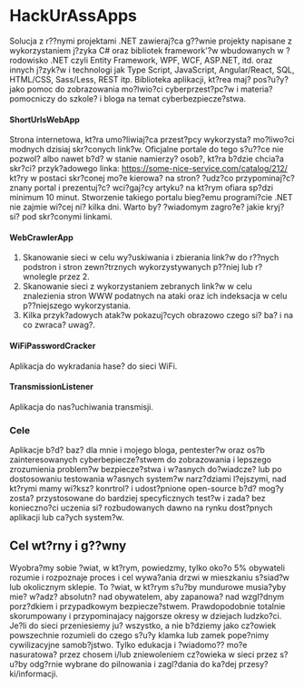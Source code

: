 # HackUrAssApps

Solucja z r??nymi projektami .NET zawieraj?ca g??wnie projekty napisane z wykorzystaniem j?zyka C# oraz bibliotek framework'?w wbudowanych w ?rodowisko .NET czyli Entity Framework, WPF, WCF, ASP.NET, itd. oraz innych j?zyk?w i technologi jak Type Script, JavaScript, Angular/React, SQL, HTML/CSS, Sass/Less, REST itp. Biblioteka aplikacji, kt?rea maj? pos?u?y? jako pomoc do zobrazowania mo?lwio?ci cyberprzest?pc?w i materia? pomocniczy do szkole? i bloga na temat cyberbezpiecze?stwa. 

#### ShortUrlsWebApp
 
Strona internetowa, kt?ra umo?liwiaj?ca przest?pcy wykorzysta? mo?liwo?ci modnych dzisiaj skr?conych link?w. Oficjalne portale do tego s?u??ce nie pozwol? albo nawet b?d? w stanie namierzy? osob?, kt?ra b?dzie chcia?a skr?ci? przyk?adowego linka: https://some-nice-service.com/catalog/212/<script>try_get_keystrokes();</script> kt?ry w postaci skr?conej mo?e kierowa? na stron? ?udz?co przypominaj?c? znany portal i prezentuj?c? wci?gaj?cy artyku? na kt?rym ofiara sp?dzi minimum 10 minut. Stworzenie takiego portalu bieg?emu programi?cie .NET nie zajmie wi?cej ni? kilka dni. Warto by? ?wiadomym zagro?e? jakie kryj? si? pod skr?conymi linkami. 

#### WebCrawlerApp

1. Skanowanie sieci w celu wy?uskiwania i zbierania link?w do r??nych podstron i stron zewn?trznych wykorzystywanych p??niej lub r?wnolegle przez 2.
2. Skanowanie sieci z wykorzystaniem zebranych link?w w celu znalezienia  stron WWW podatnych na ataki oraz ich indeksacja w celu p??niejszego wykorzystania.
3. Kilka przyk?adowych atak?w pokazuj?cych obrazowo czego si? ba? i na co zwraca? uwag?. 

#### WiFiPasswordCracker

Aplikacja do wykradania hase? do sieci WiFi.

#### TransmissionListener

Aplikacja do nas?uchiwania transmisji. 

### Cele

Aplikacje b?d? baz? dla mnie i mojego bloga, pentester?w oraz os?b zainteresowanych cyberbepiecze?stwem do zobrazowania i lepszego zrozumienia problem?w bezpiecze?stwa i w?asnych do?wiadcze? lub po dostosowaniu testowania w?asnych system?w narz?dziami l?ejszymi, nad kt?rymi mamy wi?ksz? konrtrol? i udost?pnione open-source b?d? mog?y zosta? przystosowane do bardziej specyficznych test?w i zada? bez konieczno?ci uczenia si? rozbudowanych dawno na rynku dost?pnych aplikacji lub ca?ych system?w. 

## Cel wt?rny i g??wny 

Wyobra?my sobie ?wiat, w kt?rym, powiedzmy, tylko oko?o 5% obywateli rozumie i rozpoznaje proces i cel  wywa?ania drzwi w mieszkaniu s?siad?w lub okolicznym sklepie. To ?wiat, w kt?rym s?u?by mundurowe musia?yby mie? w?adz? absolutn? nad obywatelem, aby zapanowa? nad wzgl?dnym porz?dkiem i przypadkowym bezpiecze?stwem. Prawdopodobnie totalnie skorumpowany i przypominajacy najgorsze okresy w dziejach ludzko?ci. Je?li do sieci przeniesiemy ju? wszystko, a nie b?dziemy jako cz?owiek powszechnie rozumieli do czego s?u?y klamka lub zamek pope?nimy cywilizacyjne samob?jstwo. Tylko edukacja i ?wiadomo?? mo?e nasuratowa? przez chosem i/lub zniewoleniem cz?owieka w sieci przez s?u?by odg?rnie wybrane do pilnowania i zagl?dania do ka?dej przesy?ki/informacji. 






